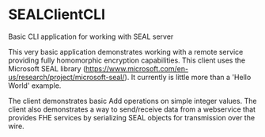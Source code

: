 # SEALClientCLI
Basic CLI application for working with SEAL server

This very basic application demonstrates working with a remote service providing fully homomorphic encryption capabilities. This client uses the Microsoft SEAL library 
(https://www.microsoft.com/en-us/research/project/microsoft-seal/). It currently is little more than a 'Hello World' example.

The client demonstrates basic Add operations on simple integer values. The client also demonstrates a way to send/receive data from a webservice that provides FHE services by serializing SEAL objects for transmission over the wire.

